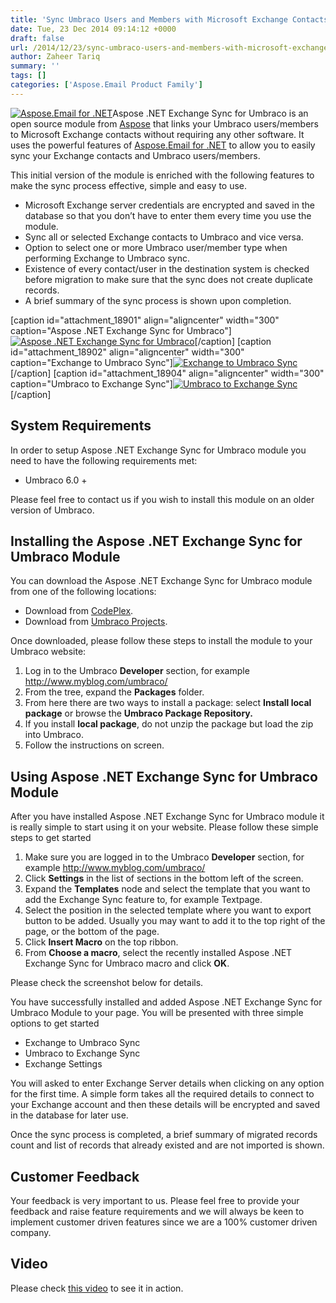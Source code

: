 ```yaml
---
title: 'Sync Umbraco Users and Members with Microsoft Exchange Contacts using Aspose .NET Exchange Sync for Umbraco'
date: Tue, 23 Dec 2014 09:14:12 +0000
draft: false
url: /2014/12/23/sync-umbraco-users-and-members-with-microsoft-exchange-contacts-using-aspose-.net-exchange-sync-for-umbraco/
author: Zaheer Tariq
summary: ''
tags: []
categories: ['Aspose.Email Product Family']
---
```


[![Aspose.Email for .NET][1]](https://blog.aspose.com/wp-content/uploads/sites/2/2014/07/aspose-Email-for-net_100.png)Aspose .NET Exchange Sync for Umbraco is an open source module from [Aspose][2] that links your Umbraco users/members to Microsoft Exchange contacts without requiring any other software. It uses the powerful features of [Aspose.Email for .NET][3] to allow you to easily sync your Exchange contacts and Umbraco users/members.

This initial version of the module is enriched with the following features to make the sync process effective, simple and easy to use.

*   Microsoft Exchange server credentials are encrypted and saved in the database so that you don’t have to enter them every time you use the module.
*   Sync all or selected Exchange contacts to Umbraco and vice versa.
*   Option to select one or more Umbraco user/member type when performing Exchange to Umbraco sync.
*   Existence of every contact/user in the destination system is checked before migration to make sure that the sync does not create duplicate records.
*   A brief summary of the sync process is shown upon completion.

\[caption id="attachment\_18901" align="aligncenter" width="300" caption="Aspose .NET Exchange Sync for Umbraco"\][![Aspose .NET Exchange Sync for Umbraco][4]](https://blog.aspose.com/wp-content/uploads/sites/2/2014/12/Aspose-.NET-Exchange-Sync-for-Umbraco.png)\[/caption\] \[caption id="attachment\_18902" align="aligncenter" width="300" caption="Exchange to Umbraco Sync"\][![Exchange to Umbraco Sync][5]](https://blog.aspose.com/wp-content/uploads/sites/2/2014/12/Exchange-to-Umbraco-Sync.png)\[/caption\] \[caption id="attachment\_18904" align="aligncenter" width="300" caption="Umbraco to Exchange Sync"\][![Umbraco to Exchange Sync][6]](https://blog.aspose.com/wp-content/uploads/sites/2/2014/12/Umbraco-to-Exchange-Sync.png)\[/caption\]

## System Requirements

In order to setup Aspose .NET Exchange Sync for Umbraco module you need to have the following requirements met:

*   Umbraco 6.0 +

Please feel free to contact us if you wish to install this module on an older version of Umbraco.

## Installing the Aspose .NET Exchange Sync for Umbraco Module

You can download the Aspose .NET Exchange Sync for Umbraco module from one of the following locations:

*   Download from [CodePlex][7].
*   Download from [Umbraco Projects][8].

Once downloaded, please follow these steps to install the module to your Umbraco website:

1.  Log in to the Umbraco **Developer** section, for example http://www.myblog.com/umbraco/
2.  From the tree, expand the **Packages** folder.
3.  From here there are two ways to install a package: select **Install local package** or browse the **Umbraco Package Repository.**
4.  If you install **local package**, do not unzip the package but load the zip into Umbraco.
5.  Follow the instructions on screen.

## Using Aspose .NET Exchange Sync for Umbraco Module

After you have installed Aspose .NET Exchange Sync for Umbraco module it is really simple to start using it on your website. Please follow these simple steps to get started

1.  Make sure you are logged in to the Umbraco **Developer** section, for example http://www.myblog.com/umbraco/
2.  Click **Settings** in the list of sections in the bottom left of the screen.
3.  Expand the **Templates** node and select the template that you want to add the Exchange Sync feature to, for example Textpage.
4.  Select the position in the selected template where you want to export button to be added. Usually you may want to add it to the top right of the page, or the bottom of the page.
5.  Click **Insert Macro** on the top ribbon.
6.  From **Choose a macro**, select the recently installed Aspose .NET Exchange Sync for Umbraco macro and click **OK**.

Please check the screenshot below for details.

You have successfully installed and added Aspose .NET Exchange Sync for Umbraco Module to your page. You will be presented with three simple options to get started

*   Exchange to Umbraco Sync
*   Umbraco to Exchange Sync
*   Exchange Settings

You will asked to enter Exchange Server details when clicking on any option for the first time. A simple form takes all the required details to connect to your Exchange account and then these details will be encrypted and saved in the database for later use.

Once the sync process is completed, a brief summary of migrated records count and list of records that already existed and are not imported is shown.

## Customer Feedback

Your feedback is very important to us. Please feel free to provide your feedback and raise feature requirements and we will always be keen to implement customer driven features since we are a 100% customer driven company.

## Video

Please check [this video][9] to see it in action.




[1]: https://blog.aspose.com/wp-content/uploads/sites/2/2014/07/aspose-Email-for-net_100.png "aspose-Email-for-net_100"
[2]: http://www.aspose.com/
[3]: https://products.aspose.com/email
[4]: https://blog.aspose.com/wp-content/uploads/sites/2/2014/12/Aspose-.NET-Exchange-Sync-for-Umbraco-300x85.png "Aspose .NET Exchange Sync for Umbraco"
[5]: https://blog.aspose.com/wp-content/uploads/sites/2/2014/12/Exchange-to-Umbraco-Sync-300x231.png "Exchange to Umbraco Sync"
[6]: https://blog.aspose.com/wp-content/uploads/sites/2/2014/12/Umbraco-to-Exchange-Sync-300x243.png "Umbraco to Exchange Sync"
[7]: https://downloads.aspose.com/total
[8]: http://our.umbraco.org/projects/developer-tools/sync-umbraco-users-and-members-with-microsoft-exchange-contacts-using-aspose-net-exchange-sync-for-umbraco
[9]: https://www.youtube.com/watch?v=4TmELyL6FPE




